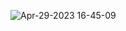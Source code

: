 ![Apr-29-2023 16-45-09](https://user-images.githubusercontent.com/121404319/235416394-8b8ea11a-3255-47b9-b641-92fc09c6f9de.gif)
